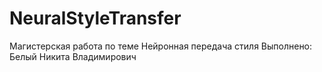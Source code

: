 # NeuralStyleTransfer
Магистерская работа по теме Нейронная передача стиля
Выполнено: Белый Никита Владимирович

